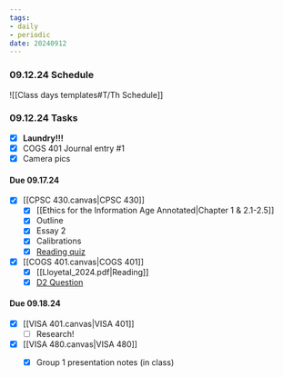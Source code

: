 ```yaml
---
tags:
- daily
- periodic
date: 20240912
---
```


### 09.12.24 Schedule
![[Class days templates#T/Th Schedule]]

### 09.12.24 Tasks 
- [x] **Laundry!!!**
- [x] COGS 401 Journal entry #1
- [x] Camera pics

#### Due 09.17.24
- [x] [[CPSC 430.canvas|CPSC 430]] 
	- [x] [[Ethics for the Information Age Annotated|Chapter 1 & 2.1-2.5]] 
	- [x] Outline
	- [x] Essay 2
	- [x] Calibrations
	- [x] [Reading quiz](https://mta.students.cs.ubc.ca/)
- [x] [[COGS 401.canvas|COGS 401]]
	- [x] [[Lloyetal_2024.pdf|Reading]]
	- [x] [D2 Question](https://canvas.ubc.ca/courses/148216/modules/items/7314480)

#### Due 09.18.24
- [x] [[VISA 401.canvas|VISA 401]] 
	- [ ] Research!
- [x] [[VISA 480.canvas|VISA 480]] 
	- [x] Group 1 presentation notes (in class)

